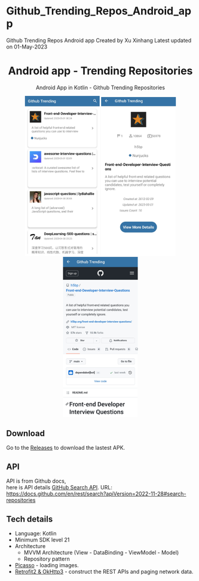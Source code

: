 # Github_Trending_Repos_Android_app


Github Trending Repos Android app
Created by Xu Xinhang
Latest updated on 01-May-2023


<h1 align="center"> Android app - Trending Repositories</h1>


<p align="center">  
Android App in Kotlin - Github Trending Repositories
</p>

<p align="center">
<img src="/screenshots/app_1.jpg" width="200"/> <img src="/screenshots/app_2.jpg" width="200"/> <img src="/screenshots/app_3.jpg" width="200"/>
</p>

## Download
Go to the [Releases](https://github.com/XinhangXu/Github_Trending_Repos_Android_app/blob/master/screenshots/githubtrending_apk.apk) to download the lastest APK.

## API
API is from Github docs,
<br />
here is API details [GitHub Search API](https://docs.github.com/en/rest/search?apiVersion=2022-11-28#search-repositories).
URL: https://docs.github.com/en/rest/search?apiVersion=2022-11-28#search-repositories

## Tech details
- Language: Kotlin
- Minimum SDK level 21
- Architecture
  - MVVM Architecture (View - DataBinding - ViewModel - Model)
  - Repository pattern
- [Picasso](https://github.com/square/picasso) - loading images.
- [Retrofit2 & OkHttp3](https://github.com/square/retrofit) - construct the REST APIs and paging network data.


